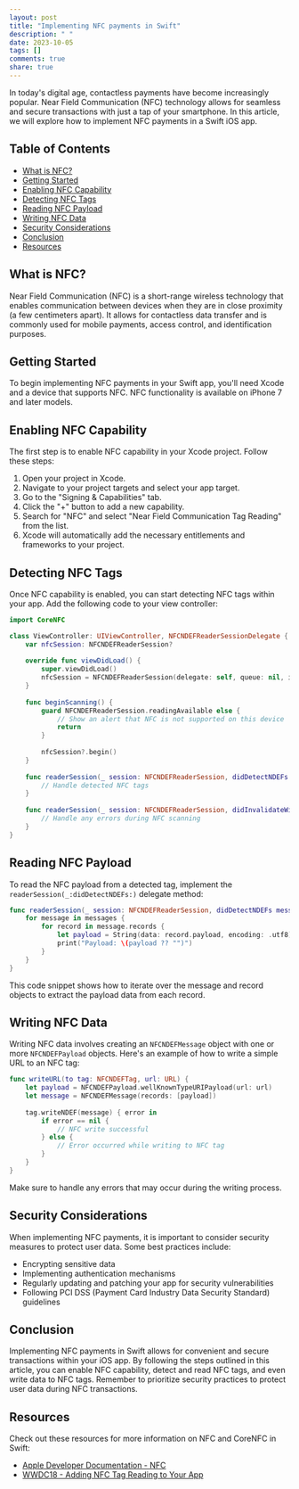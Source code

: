 ```yaml
---
layout: post
title: "Implementing NFC payments in Swift"
description: " "
date: 2023-10-05
tags: []
comments: true
share: true
---
```


In today's digital age, contactless payments have become increasingly popular. Near Field Communication (NFC) technology allows for seamless and secure transactions with just a tap of your smartphone. In this article, we will explore how to implement NFC payments in a Swift iOS app.

## Table of Contents
- [What is NFC?](#what-is-nfc)
- [Getting Started](#getting-started)
- [Enabling NFC Capability](#enabling-nfc-capability)
- [Detecting NFC Tags](#detecting-nfc-tags)
- [Reading NFC Payload](#reading-nfc-payload)
- [Writing NFC Data](#writing-nfc-data)
- [Security Considerations](#security-considerations)
- [Conclusion](#conclusion)
- [Resources](#resources)

## What is NFC?
Near Field Communication (NFC) is a short-range wireless technology that enables communication between devices when they are in close proximity (a few centimeters apart). It allows for contactless data transfer and is commonly used for mobile payments, access control, and identification purposes.

## Getting Started

To begin implementing NFC payments in your Swift app, you'll need Xcode and a device that supports NFC. NFC functionality is available on iPhone 7 and later models.

## Enabling NFC Capability

The first step is to enable NFC capability in your Xcode project. Follow these steps:
1. Open your project in Xcode.
2. Navigate to your project targets and select your app target.
3. Go to the "Signing & Capabilities" tab.
4. Click the "+" button to add a new capability.
5. Search for "NFC" and select "Near Field Communication Tag Reading" from the list.
6. Xcode will automatically add the necessary entitlements and frameworks to your project.

## Detecting NFC Tags

Once NFC capability is enabled, you can start detecting NFC tags within your app. Add the following code to your view controller:

```swift
import CoreNFC

class ViewController: UIViewController, NFCNDEFReaderSessionDelegate {
    var nfcSession: NFCNDEFReaderSession?
    
    override func viewDidLoad() {
        super.viewDidLoad()
        nfcSession = NFCNDEFReaderSession(delegate: self, queue: nil, invalidateAfterFirstRead: false)
    }
    
    func beginScanning() {
        guard NFCNDEFReaderSession.readingAvailable else {
            // Show an alert that NFC is not supported on this device
            return
        }
        
        nfcSession?.begin()
    }
    
    func readerSession(_ session: NFCNDEFReaderSession, didDetectNDEFs messages: [NFCNDEFMessage]) {
        // Handle detected NFC tags
    }
    
    func readerSession(_ session: NFCNDEFReaderSession, didInvalidateWithError error: Error) {
        // Handle any errors during NFC scanning
    }
}
```

## Reading NFC Payload

To read the NFC payload from a detected tag, implement the `readerSession(_:didDetectNDEFs:)` delegate method:

```swift
func readerSession(_ session: NFCNDEFReaderSession, didDetectNDEFs messages: [NFCNDEFMessage]) {
    for message in messages {
        for record in message.records {
            let payload = String(data: record.payload, encoding: .utf8)
            print("Payload: \(payload ?? "")")
        }
    }
}
```

This code snippet shows how to iterate over the message and record objects to extract the payload data from each record.

## Writing NFC Data

Writing NFC data involves creating an `NFCNDEFMessage` object with one or more `NFCNDEFPayload` objects. Here's an example of how to write a simple URL to an NFC tag:

```swift
func writeURL(to tag: NFCNDEFTag, url: URL) {
    let payload = NFCNDEFPayload.wellKnownTypeURIPayload(url: url)
    let message = NFCNDEFMessage(records: [payload])
    
    tag.writeNDEF(message) { error in
        if error == nil {
            // NFC write successful
        } else {
            // Error occurred while writing to NFC tag
        }
    }
}
```

Make sure to handle any errors that may occur during the writing process.

## Security Considerations

When implementing NFC payments, it is important to consider security measures to protect user data. Some best practices include:
- Encrypting sensitive data
- Implementing authentication mechanisms
- Regularly updating and patching your app for security vulnerabilities
- Following PCI DSS (Payment Card Industry Data Security Standard) guidelines

## Conclusion

Implementing NFC payments in Swift allows for convenient and secure transactions within your iOS app. By following the steps outlined in this article, you can enable NFC capability, detect and read NFC tags, and even write data to NFC tags. Remember to prioritize security practices to protect user data during NFC transactions.

## Resources

Check out these resources for more information on NFC and CoreNFC in Swift:
- [Apple Developer Documentation - NFC](https://developer.apple.com/documentation/corenfc)
- [WWDC18 - Adding NFC Tag Reading to Your App](https://developer.apple.com/videos/play/wwdc2018/711)